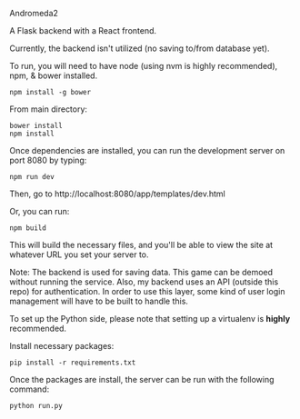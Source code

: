 Andromeda2

A Flask backend with a React frontend.

Currently, the backend isn't utilized (no saving to/from database yet).

To run, you will need to have node (using nvm is highly recommended), npm, & bower installed.
```
npm install -g bower
```

From main directory:
```
bower install
npm install
```

Once dependencies are installed, you can run the development server on port 8080 by typing:
```
npm run dev
```
Then, go to http://localhost:8080/app/templates/dev.html

Or, you can run:
```
npm build
```
This will build the necessary files, and you'll be able to view the site at whatever URL you set your server to.


Note: The backend is used for saving data. This game can be demoed without running the service. Also, my backend uses an API (outside this repo) for authentication. In order to use this layer, some kind of user login management will have to be built to handle this.

To set up the Python side, please note that setting up a virtualenv is **highly** recommended.

Install necessary packages:
```
pip install -r requirements.txt
```

Once the packages are install, the server can be run with the following command:
```
python run.py
```